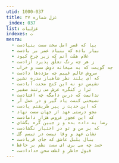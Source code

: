 ```yaml
---
utid: 1000-037
title: غزل شماره ۳۷
_index: 037
list: غزلیات
indexes: ت
mesra:
  - بیا که قصر امل سخت سست بنیادست
  - بیار باده که بنیاد عمر بر بادست
  - غلام همّت آنم که زیر چرخ کبود
  - ز هر چه رنگ تعلّق پذیرد آزادست
  - چه گویمت که به میخانه دوش مست و خراب
  - سروش عالم غیبم چه مژده‌ها دادست
  - که ای بلند نظر شاهباز سدره نشین
  - نشیمن تو نه این کنج محنت آبادست
  - ترا ز کنگره عرش می زنند صفیر
  - ندانمت که درین دامگه چه افتادست
  - نصیحتی کنمت یاد گیر و در عمل آر
  - که این حدیث ز پیر طریقتم یادست
  - مجو درستی عهد از جهان سست نهاد
  - که این عجوز عروس هزار دامادست
  - رضا به داده بده و ز جبین گره بگشای
  - که بر من و تو در اختیار نگشادست
  - نشان عهد و وفا نیست در تبسم گل
  - بنال بلبل عاشق که جای فریادست
  - حسد چه می بری ای سست نظم بر حافظ
  - قبول خاطر و لطف سخن خدادادست
---
```

